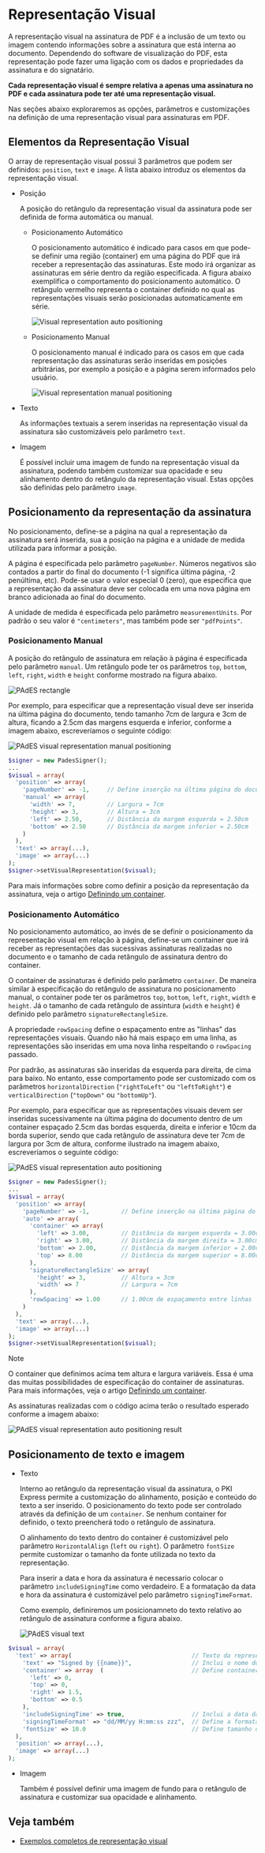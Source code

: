 ﻿# Representação Visual

A representação visual na assinatura de PDF é a inclusão de um texto ou imagem contendo informações sobre a assinatura que está interna ao documento. Dependendo do software de visualização do PDF, esta representação pode fazer uma ligação com os dados e propriedades da assinatura e do signatário.

**Cada representação visual é sempre relativa a apenas uma assinatura no PDF e cada assinatura  pode ter até uma representação visual.**

Nas seções abaixo exploraremos as opções, parâmetros e customizações na definição de uma representação visual para assinaturas em PDF.

## Elementos da Representação Visual

O array de representação visual possui 3 parâmetros que podem ser definidos: `position`, `text` e `image`. A lista abaixo introduz os elementos da representação visual.

* Posição

  A posição do retângulo da representação visual da assinatura pode ser definida de forma automática ou manual.

  * Posicionamento Automático

    O posicionamento automático é indicado para casos em que pode-se definir uma região (container) em uma página do PDF que irá receber a representação das assinaturas. Este modo irá organizar as assinaturas em série dentro da região especificada. A figura abaixo exemplifica o comportamento do posicionamento automático. O retângulo vermelho representa o container definido no qual as representações visuais serão posicionadas automaticamente em série.

    ![Visual representation auto positioning](../../../../../images/pki-sdk/visual-rep-result-mini.png)

  * Posicionamento Manual

    O posicionamento manual é indicado para os casos em que cada representação das assinaturas serão inseridas em posições arbitrárias, por exemplo a posição e a página serem informados pelo usuário.

    ![Visual representation manual positioning](../../../../../images/pki-sdk/visual-rep-manual-mini.png)

* Texto

  As informações textuais a serem inseridas na representação visual da assinatura são customizáveis pelo parâmetro `text`.

* Imagem

  É possível incluir uma imagem de fundo na representação visual da assinatura, podendo também customizar sua opacidade e seu alinhamento dentro do retângulo da representação visual. Estas opções são definidas pelo parâmetro `image`.

## Posicionamento da representação da assinatura

No posicionamento, define-se a página na qual a representação da assinatura será inserida, sua a posição na página e a unidade de medida utilizada para informar a posição.

A página é especificada pelo parâmetro `pageNumber`. 
Números negativos são contados a partir do final do documento (-1 significa última página, -2 penúltima, etc).
Pode-se usar o valor especial 0 (zero), que especifica que a representação da assinatura deve ser colocada em uma nova página em branco adicionada ao final do documento.

A unidade de medida é especificada pelo parâmetro `measurementUnits`. Por padrão o seu valor é `"centimeters"`, mas também pode ser `"pdfPoints"`.

### Posicionamento Manual

A posição do retângulo de assinatura em relação à página é especificada pelo parâmetro `manual`. Um retângulo pode ter os parâmetros `top`, `bottom`, `left`, `right`, `width` e `height` conforme mostrado na figura abaixo.

![PAdES rectangle](../../../../../images/pki-sdk/pades-rectangle.png)

Por exemplo, para especificar que a representação visual deve ser inserida na última página do documento, tendo tamanho
7cm de largura e 3cm de altura, ficando a 2.5cm das margens esquerda e inferior, conforme a imagem abaixo, escreveríamos
o seguinte código:

![PAdES visual representation manual positioning](../../../../../images/pki-sdk/pades-visual-rep-manual-pos.png)

```php
$signer = new PadesSigner();
...
$visual = array(
  'position' => array(
    'pageNumber' => -1,     // Define inserção na última página do documento
    'manual' => array(
      'width' => 7,         // Largura = 7cm
      'height' => 3,        // Altura = 3cm
      'left' => 2.50,       // Distância da margem esquerda = 2.50cm
      'bottom' => 2.50      // Distância da margem inferior = 2.50cm
    )
  ),
  'text' => array(...),
  'image' => array(...)
);
$signer->setVisualRepresentation($visual);
```

Para mais informações sobre como definir a posição da representação da assinatura, veja o artigo
[Definindo um container](containers.md).

### Posicionamento Automático

No posicionamento automático, ao invés de se definir o posicionamento da representação visual em relação à página, define-se um
container que irá receber as representações das sucessivas assinaturas realizadas no documento e o tamanho de cada
retângulo de assinatura dentro do container.

O container de assinaturas é definido pelo parâmetro `container`. 
De maneira similar à especificação do retângulo de assinatura no posicionamento manual, o container pode ter os parâmetros
`top`, `bottom`, `left`, `right`, `width` e `height`.
Já o tamanho de cada retângulo de assintura (`width` e `height`) é definido pelo parâmetro `signatureRectangleSize`.

A propriedade `rowSpacing` define o espaçamento entre as "linhas" das representações visuais. 
Quando não há mais espaço em uma linha, as representações são inseridas em uma nova linha respeitando o `rowSpacing` passado.

Por padrão, as assinaturas são inseridas da esquerda para direita, de cima para baixo. No entanto, esse comportamento pode ser customizado com os parâmetros `horizontalDirection` (`"rightToLeft"` ou `"leftToRight"`) e `verticalDirection` (`"topDown"` ou `"bottomUp"`).

Por exemplo, para especificar que as representações visuais devem ser inseridas sucessivamente na última página do documento dentro de um container espaçado 2.5cm das bordas esquerda, direita e inferior e 10cm da borda superior, sendo que cada retângulo de assinatura deve ter 7cm de largura por 3cm de altura, conforme ilustrado na imagem abaixo, escreveríamos o seguinte código:

![PAdES visual representation auto positioning](../../../../../images/pki-sdk/auto-positioning.png)

```php
$signer = new PadesSigner();
...
$visual = array(
  'position' => array(
    'pageNumber' => -1,         // Define inserção na última página do documento
    'auto' => array(
      'container' => array(
        'left' => 3.00,         // Distância da margem esquerda = 3.00cm
        'right' => 3.00,        // Distância da margem direita = 3.00cm
        'bottom' => 2.00,       // Distância da margem inferior = 2.00cm
        'top' => 8.00           // Distância da margem superior = 8.00cm
      ),
      'signatureRectangleSize' => array(
        'height' => 3,          // Altura = 3cm
        'width' => 7            // Largura = 7cm
      ),
      'rowSpacing' => 1.00      // 1.00cm de espaçamento entre linhas
    )
  ),
  'text' => array(...),
  'image' => array(...)
);
$signer->setVisualRepresentation($visual);
```

> [!NOTE]
> O container que definimos acima tem altura e largura variáveis. Essa é uma das muitas possibilidades de especificação do container de assinaturas. Para mais informações, veja o artigo [Definindo um container](containers.md).

As assinaturas realizadas com o código acima terão o resultado esperado conforme a imagem abaixo:

![PAdES visual representation auto positioning result](../../../../../images/pki-sdk/visual-rep-result.png)

## Posicionamento de texto e imagem

* Texto

  Interno ao retângulo da representação visual da assinatura, o PKI Express permite a customização do alinhamento, posição e conteúdo do texto a ser inserido. O posicionamento do texto pode ser controlado através da definição de um `container`. Se nenhum container for definido, o texto preencherá todo o retângulo de assinatura.

  O alinhamento do texto dentro do container é customizável pelo parâmetro `HorizontalAlign` (`left` ou `right`). O parâmetro `fontSize` permite customizar o tamanho da fonte utilizada no texto da representação.

  Para inserir a data e hora da assinatura é necessario colocar o parâmetro `includeSigningTime` como verdadeiro. E a formatação da data e hora da assinatura é customizável pelo parâmetro `signingTimeFormat`.

  Como exemplo, definiremos um posicionamneto do texto relativo ao retângulo de assinatura conforme a figura abaixo.

  ![PAdES visual text](../../../../../images/pki-sdk/pades-visual-text.png)

```php
$visual = array(
  'text' => array(                                  // Texto da representação visual
    'text' => "Signed by {{name}}",                 // Inclui o nome do signatário
    'container' => array  (                         // Define container do texto
      'left' => 0,
      'top' => 0,
      'right' => 1.5,
      'bottom' => 0.5
    ),
    'includeSigningTime' => true,                   // Inclui a data da assinatura
    'signingTimeFormat' => "dd/MM/yy H:mm:ss zzz",  // Define a formatação da data
    'fontSize' => 10.0                              // Define tamanho da fonte do texto
  ),
  'position' => array(...),
  'image' => array(...)
);
```

* Imagem

  Também é possível definir uma imagem de fundo para o retângulo de assinatura e customizar sua opacidade e alinhamento.

## Veja também

* [Exemplos completos de representação visual](samples.md)